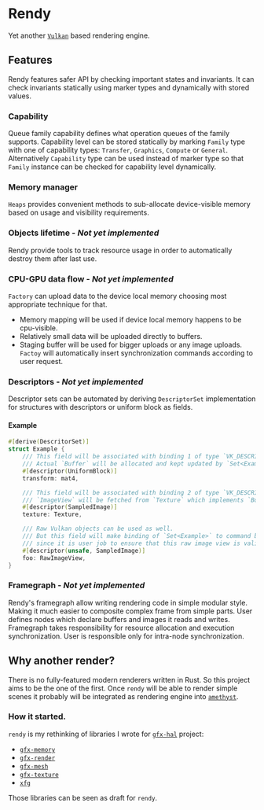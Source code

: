 
# Rendy

Yet another [`Vulkan`] based rendering engine.

## Features

Rendy features safer API by checking important states and invariants.
It can check invariants statically using marker types and dynamically with stored values.

### Capability

Queue family capability defines what operation queues of the family supports.
Capability level can be stored statically by marking `Family` type with one of capability types: `Transfer`, `Graphics`, `Compute` or `General`.
Alternatively `Capability` type can be used instead of marker type so that `Family` instance can be checked for capability level dynamically.

### Memory manager

`Heaps` provides convenient methods to sub-allocate device-visible memory based on usage and visibility requirements.

### Objects lifetime - ***Not yet implemented***

Rendy provide tools to track resource usage in order to automatically destroy them after last use.

### CPU-GPU data flow - ***Not yet implemented***

`Factory` can upload data to the device local memory choosing most appropriate technique for that.
* Memory mapping will be used if device local memory happens to be cpu-visible.
* Relatively small data will be uploaded directly to buffers.
* Staging buffer will be used for bigger uploads or any image uploads.
`Factoy` will automatically insert synchronization commands according to user request.

### Descriptors - ***Not yet implemented***

Descriptor sets can be automated by deriving `DescriptorSet` implementation for structures with descriptors or uniform block as fields.

#### Example

```rust
#[derive(DescritorSet)]
struct Example {
    /// This field will be associated with binding 1 of type `VK_DESCRIPTOR_TYPE_UNIFORM_BUFFER`.
    /// Actual `Buffer` will be allocated and kept updated by `Set<Example>`.
    #[descriptor(UniformBlock)]
    transform: mat4,

    /// This field will be associated with binding 2 of type `VK_DESCRIPTOR_TYPE_SAMPLED_IMAGE`.
    /// `ImageView` will be fetched from `Texture` which implements `Borrow<ImageView>`.
    #[descriptor(SampledImage)]
    texture: Texture,

    /// Raw Vulkan objects can be used as well.
    /// But this field will make binding of `Set<Example>` to command buffer to require unsafe operation
    /// since it is user job to ensure that this raw image view is valid during command buffer execution.
    #[descriptor(unsafe, SampledImage)]
    foo: RawImageView,
}
```

### Framegraph - ***Not yet implemented***

Rendy's framegraph allow writing rendering code in simple modular style.
Making it much easier to composite complex frame from simple parts.
User defines nodes which declare buffers and images it reads and writes.
Framegraph takes responsibility for resource allocation and execution synchronization.
User is responsible only for intra-node synchronization.

## Why another render?

There is no fully-featured modern renderers written in Rust. So this project aims to be the one of the first.
Once `rendy` will be able to render simple scenes it probably will be integrated as rendering engine into [`amethyst`].

### How it started.

`rendy` is my rethinking of libraries I wrote for [`gfx-hal`] project:
* [`gfx-memory`]
* [`gfx-render`]
* [`gfx-mesh`]
* [`gfx-texture`]
* [`xfg`]

Those libraries can be seen as draft for `rendy`.

[`ash`]: https://github.com/MaikKlein/ash
[`gfx-hal`]: https://github.com/gfx-rs/gfx
[`gfx-memory`]: https://github.com/gfx-rs/gfx-memory
[`gfx-render`]: https://github.com/gfx-rs/gfx-render
[`gfx-mesh`]: https://github.com/omni-viral/gfx-mesh
[`gfx-texture`]: https://github.com/omni-viral/gfx-texture
[`xfg`]: https://github.com/omni-viral/xfg-rs
[`Vulkan`]: https://www.khronos.org/vulkan/
[`Vulkan`-portability]: https://www.khronos.org/vulkan/portability-initiative
[`amethyst`]: https://github.com/amethyst/amethyst
